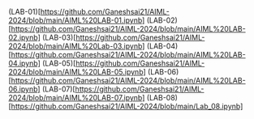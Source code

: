 (LAB-01)[https://github.com/Ganeshsai21/AIML-2024/blob/main/AIML%20LAB-01.ipynb]
(LAB-02) [https://github.com/Ganeshsai21/AIML-2024/blob/main/AIML%20LAB-02.ipynb]
(LAB-03)[https://github.com/Ganeshsai21/AIML-2024/blob/main/AIML%20Lab-03.ipynb]
(LAB-04)[https://github.com/Ganeshsai21/AIML-2024/blob/main/AIML%20LAB-04.ipynb]
(LAB-05)[https://github.com/Ganeshsai21/AIML-2024/blob/main/AIML%20LAB-05.ipynb]
(LAB-06)[https://github.com/Ganeshsai21/AIML-2024/blob/main/AIML%20LAB-06.ipynb]
(LAB-07)[https://github.com/Ganeshsai21/AIML-2024/blob/main/AIML%20LAB-07.ipynb]
(LAB-08)[https://github.com/Ganeshsai21/AIML-2024/blob/main/Lab_08.ipynb]
